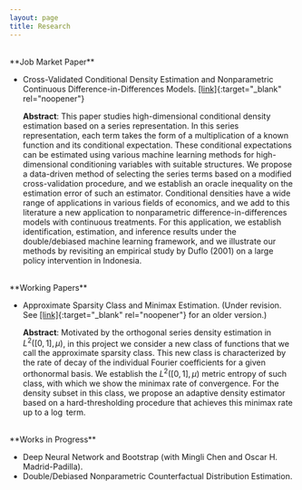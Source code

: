 ```yaml
---
layout: page
title: Research
---
```

<br/>
**Job Market Paper**

* Cross-Validated Conditional Density Estimation and Nonparametric Continuous Difference-in-Differences Models. [[link]](/notes/JMP.pdf){:target="_blank" rel="noopener"}

   **Abstract**: This paper studies high-dimensional conditional density estimation based on a series representation. In this series representation, each term takes the form of a multiplication of a known function and its conditional expectation. These conditional expectations can be estimated using various machine learning methods for high-dimensional conditioning variables with suitable structures. We propose a data-driven method of selecting the series terms based on a modified cross-validation procedure, and we establish an oracle inequality on the estimation error of such an estimator. Conditional densities have a wide range of applications in various fields of economics, and we add to this literature a new application to nonparametric difference-in-differences models with continuous treatments. For this application, we establish identification, estimation, and inference results under the double/debiased machine learning framework, and we illustrate our methods by revisiting an empirical study by Duflo (2001) on a large policy intervention in Indonesia.
   
<br/>
**Working Papers**

* Approximate Sparsity Class and Minimax Estimation. (Under revision. See [[link]](/notes/minimax_joe.pdf){:target="_blank" rel="noopener"} for an older version.)

   **Abstract**: Motivated by the orthogonal series density estimation in $L^2([0,1],\mu)$, in this project we consider a new class of functions that we call the approximate sparsity class. This new class is characterized by the rate of decay of the individual Fourier coefficients for a given orthonormal basis. We establish the $L^2([0,1],\mu)$ metric entropy of such class, with which we show the minimax rate of convergence. For the density subset in this class, we propose an adaptive density estimator based on a hard-thresholding procedure that achieves this minimax rate up to a $\log$ term.

<br/>
**Works in Progress**

* Deep Neural Network and Bootstrap (with Mingli Chen and Oscar H. Madrid-Padilla).
* Double/Debiased Nonparametric Counterfactual Distribution Estimation.
